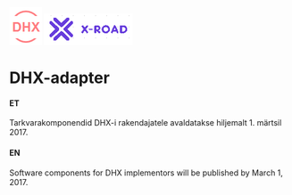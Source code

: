 ![](docs/DHX.PNG)  ![](docs/X-ROAD.PNG)

# DHX-adapter

#### ET

Tarkvarakomponendid DHX-i rakendajatele avaldatakse hiljemalt 1. märtsil 2017.

#### EN

Software components for DHX implementors will be published by March 1, 2017.
